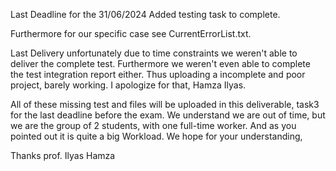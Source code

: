 Last Deadline for the 31/06/2024
Added testing task to complete.

Furthermore for our specific case see CurrentErrorList.txt.

Last Delivery unfortunately due to time constraints we weren't able to deliver the complete test.
Furthermore we weren't even able to complete the test integration report either.
Thus uploading a incomplete and poor project, barely working.
I apologize for that, Hamza Ilyas.

All of these missing test and files will be uploaded in this deliverable, task3 for the last deadline before the exam.
We understand we are out of time, but we are the group of 2 students, with one full-time worker.
And as you pointed out it is quite a big Workload.
We hope for your understanding,

Thanks prof.
Ilyas Hamza